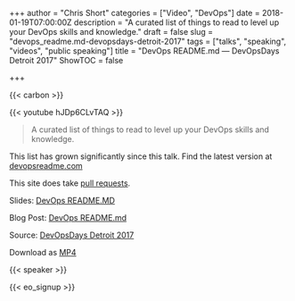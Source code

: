 +++
author = "Chris Short"
categories = ["Video", "DevOps"]
date = 2018-01-19T07:00:00Z
description = "A curated list of things to read to level up your DevOps skills and knowledge."
draft = false
slug = "devops_readme.md-devopsdays-detroit-2017"
tags = ["talks", "speaking", "videos", "public speaking"]
title = "DevOps README.md — DevOpsDays Detroit 2017"
ShowTOC = false

+++

{{< carbon >}}

{{< youtube hJDp6CLvTAQ >}}

> A curated list of things to read to level up your DevOps skills and knowledge.

This list has grown significantly since this talk. Find the latest version at [devopsreadme.com](https://devopsreadme.com/)  

This site does take [pull requests](https://github.com/chris-short/devopsreadme.com).

Slides: [DevOps README.MD](https://speakerdeck.com/chrisshort/devops-readme-dot-md)

Blog Post: [DevOps README.md](/devops-readme.md/)  

Source: [DevOpsDays Detroit 2017](https://youtu.be/hJDp6CLvTAQ?t=16m47s)

Download as [MP4](https://shortcdn.com/chrisshort/DevOps-README.md-Chris-Short.mp4)

{{< speaker >}}

{{< eo_signup >}}
